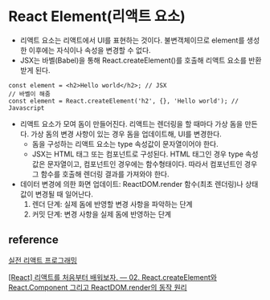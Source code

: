 # React Element(리액트 요소)

- 리액트 요소는 리액트에서 UI를 표현하는 것이다. 불변객체이므로 element를 생성한 이후에는 자식이나 속성을 변경할 수 없다.
- JSX는 바벨(Babel)을 통해 React.createElement()를 호출해 리액트 요소를 반환받게 된다.
```
const element = <h2>Hello world</h2>; // JSX
// 바벨이 해줌
const element = React.createElement('h2', {}, 'Hello world'); // Javascript
```
- 리액트 요소가 모여 돔이 만들어진다. 리액트는 렌더링을 할 때마다 가상 돔을 만든다. 가상 돔의 변경 사항이 있는 경우 돔을 업데이트해, UI를 변경한다.
    - 돔을 구성하는 리액트 요소는 type 속성값이 문자열이어야 한다.
    - JSX는 HTML 태그 또는 컴포넌트로 구성된다. HTML 태그인 경우 type 속성값은 문자열이고, 컴포넌트인 경우에는 함수형태이다. 따라서 컴포넌트인 경우 그 함수를 호출해 렌더링 결과를 가져와야 한다. 
- 데이터 변경에 의한 화면 업데이트: ReactDOM.render 함수(최초 렌더링)나 상태값이 변경될 때 일어난다.
    1. 렌더 단계: 실제 돔에 반영할 변경 사항을 파악하는 단계
    2. 커밋 단계: 변경 사항을 실제 돔에 반영하는 단계



## reference 
[실전 리액트 프로그래밍](http://www.yes24.com/Product/Goods/74223605)

[[React] 리액트를 처음부터 배워보자. — 02. React.createElement와 React.Component 그리고 ReactDOM.render의 동작 원리](https://medium.com/react-native-seoul/react-%EB%A6%AC%EC%95%A1%ED%8A%B8%EB%A5%BC-%EC%B2%98%EC%9D%8C%EB%B6%80%ED%84%B0-%EB%B0%B0%EC%9B%8C%EB%B3%B4%EC%9E%90-02-react-createelement%EC%99%80-react-component-%EA%B7%B8%EB%A6%AC%EA%B3%A0-reactdom-render%EC%9D%98-%EB%8F%99%EC%9E%91-%EC%9B%90%EB%A6%AC-41bf8c6d3764)